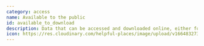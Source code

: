 ```yaml
---
category: access
name: Available to the public
id: available_to_download
description: Data that can be accessed and downloaded online, either for free or for a fee
icon: https://res.cloudinary.com/helpful-places/image/upload/v1664832730/dtpr-icons/access/download_zraltt.svg
---
```

